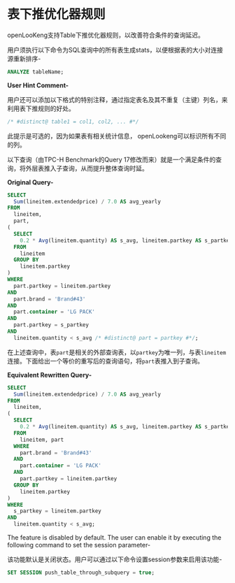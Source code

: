 # 表下推优化器规则

openLooKeng支持Table下推优化器规则，以改善符合条件的查询延迟。

用户须执行以下命令为SQL查询中的所有表生成stats，以便根据表的大小对连接源重新排序-

```sql
ANALYZE tableName;
```

**User Hint Comment-**

用户还可以添加以下格式的特别注释，通过指定表名及其不重复（主键）列名，来利用表下推规则的好处。

```sql
/* #distinct@ table1 = col1, col2, ... #*/
```

此提示是可选的，因为如果表有相关统计信息， openLookeng可以标识所有不同的列。

以下查询（由TPC-H Benchmark的Query 17修改而来）就是一个满足条件的查询，将外层表推入子查询，从而提升整体查询时延。

**Original Query-**

```sql
SELECT 
  Sum(lineitem.extendedprice) / 7.0 AS avg_yearly 
FROM 
  lineitem, 
  part, 
(
  SELECT 
    0.2 * Avg(lineitem.quantity) AS s_avg, lineitem.partkey AS s_partkey 
  FROM 
    lineitem 
  GROUP BY 
    lineitem.partkey 
) 
WHERE 
  part.partkey = lineitem.partkey 
AND 
  part.brand = 'Brand#43' 
AND 
  part.container = 'LG PACK' 
AND 
  part.partkey = s_partkey 
AND 
  lineitem.quantity < s_avg /* #distinct@ part = partkey #*/;
```

在上述查询中，表`part`是相关的外部查询表，以`partkey`为唯一列，与表`lineitem`连接。下面给出一个等价的重写后的查询语句，将`part`表推入到子查询。

**Equivalent Rewritten Query-**

```sql
SELECT 
  Sum(lineitem.extendedprice) / 7.0 AS avg_yearly 
FROM 
  lineitem, 
(
  SELECT 
    0.2 * Avg(lineitem.quantity) AS s_avg, lineitem.partkey AS s_partkey 
  FROM 
    lineitem, part 
  WHERE 
    part.brand = 'Brand#43' 
  AND 
    part.container = 'LG PACK' 
  AND 
    part.partkey = lineitem.partkey 
  GROUP BY 
    lineitem.partkey
) 
WHERE 
  s_partkey = lineitem.partkey 
AND 
  lineitem.quantity < s_avg;
```

The feature is disabled by default. The user can enable it by executing the following command to set the session parameter-

该功能默认是关闭状态。用户可以通过以下命令设置session参数来启用该功能-

```sql
SET SESSION push_table_through_subquery = true;
```

